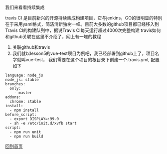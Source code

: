 我们来看看持续集成

travis CI 是目前新兴的开源持续集成构建项目，它与jenkins，GO的很明显的特别在于采用yaml格式，简洁清新独树一帜。目前大多数的github项目都已经移入到Travis CI的构建队列中，据说Travis CI每天运行超过4000次完整构建
travis如何和github关联在这里不介绍了，网上有一堆的教程
1. 关联github和travis
2. 我们就以lesson5的vue-test项目为例吧，我已经部署到github上了，项目名字就叫vue-test， 我们需要在这个项目的根目录下创建一个.travis.yml, 配置如下
```
language: node_js
node_js: stable
branches:
  only:
    - master
addons:
  chrome: stable
install:
  - npm install
before_script:
  - export DISPLAY=:99.0
  - sh -e /etc/init.d/xvfb start
script:
  - npm run unit
  - npm run build
```

[回到首页](../README.md/#前端测试教程)